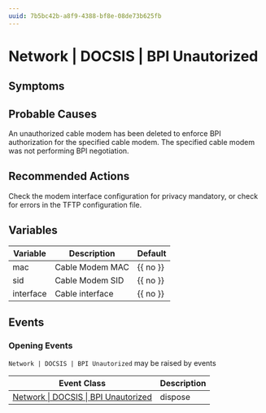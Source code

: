 ```yaml
---
uuid: 7b5bc42b-a8f9-4388-bf8e-08de73b625fb
---
```

# Network | DOCSIS | BPI Unautorized

## Symptoms

## Probable Causes

An unauthorized cable modem has been deleted to enforce BPI authorization for the specified cable modem. The specified cable modem was not performing BPI negotiation.

## Recommended Actions

Check the modem interface configuration for privacy mandatory, or check for errors in the TFTP configuration file.

## Variables

| Variable  | Description     | Default  |
| --------- | --------------- | -------- |
| mac       | Cable Modem MAC | {{ no }} |
| sid       | Cable Modem SID | {{ no }} |
| interface | Cable interface | {{ no }} |

## Events

### Opening Events
`Network | DOCSIS | BPI Unautorized` may be raised by events

| Event Class                                                                                          | Description |
| ---------------------------------------------------------------------------------------------------- | ----------- |
| [Network \| DOCSIS \| BPI Unautorized](../../../event-classes-reference/network/docsis/bpi-unautorized.md) | dispose     |
